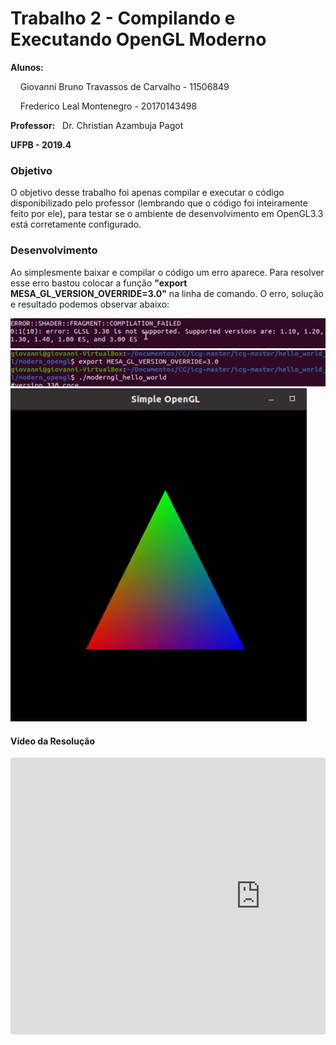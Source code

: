 <h1>Trabalho 2 - Compilando e Executando OpenGL Moderno</h1>
<p><b>Alunos:</b> </p>
<p>&nbsp;&nbsp;&nbsp; Giovanni Bruno Travassos de Carvalho - 11506849</p>
<p>&nbsp;&nbsp;&nbsp;	Frederico Leal Montenegro - 20170143498</p>
<p><b>Professor:</b>&nbsp;&nbsp; Dr. Christian Azambuja Pagot</p>
<p><b>UFPB - 2019.4</b></p>
<h3>Objetivo</h3>
<p>O objetivo desse trabalho foi apenas compilar e executar o código disponibilizado pelo professor (lembrando que o código foi inteiramente feito por ele), para testar se o ambiente de desenvolvimento em OpenGL3.3 está corretamente configurado.</p>
<h3>Desenvolvimento</h3>
<p>Ao simplesmente baixar e compilar o código um erro aparece. Para resolver esse erro bastou colocar a função <b>"export MESA_GL_VERSION_OVERRIDE=3.0"</b> na linha de comando. O erro, solução e resultado podemos observar abaixo:<p/>
<img src = "https://github.com/GiovanniBru/CG/blob/master/Trabalho%202%20-%20OpenGL%20Moderno/imagens/Erro.PNG">
<img src = "https://github.com/GiovanniBru/CG/blob/master/Trabalho%202%20-%20OpenGL%20Moderno/imagens/Solucao.PNG">
<img src = "https://github.com/GiovanniBru/CG/blob/master/Trabalho%202%20-%20OpenGL%20Moderno/imagens/Resultado.PNG">
<h4>Vídeo da Resolução</h4>
<div style="overflow:hidden;position: relative;"><iframe frameborder="0" scrolling="no" marginheight="0" marginwidth="0"width="800" height="443" type="text/html" src="https://www.youtube.com/embed/XzlF-wgSp_I?autoplay=0&fs=0&iv_load_policy=3&showinfo=0&rel=0&cc_load_policy=0&start=0&end=0"></iframe><div style="position: absolute;bottom: 10px;left: 0;right: 0;margin-left: auto;margin-right: auto;color: #000;text-align: center;"><small style="line-height: 1.8;font-size: 0px;background: #fff;"> <a href="https://epdfs.de/" rel="nofollow">epdfs.de</a> </small></div><style>.newst{position:relative;text-align:right;height:420px;width:520px;} #gmap_canvas img{max-width:none!important;background:none!important}</style></div><br />
